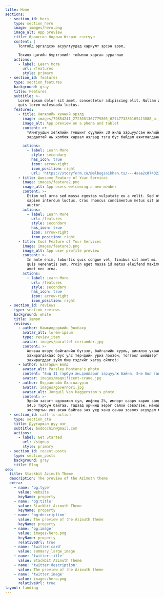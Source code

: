```yaml
---
title: Home
sections:
  - section_id: hero
    type: section_hero
    image: images/hero.png
    image_alt: App preview
    title: Өрөөсгөл бодлын бэсрэг сэтгүүл
    content: |
      Толгойд эргэлдсэн асуултуудад хариулт эрсэн эрэл, 

      Тохиох цагийн бүртгэлийг тоймлож харсан зураглал
    actions:
      - label: Learn More
        url: /features
        style: primary
  - section_id: features
    type: section_features
    background: gray
    title: Features
    subtitle: >-
      Lorem ipsum dolor sit amet, consectetur adipiscing elit. Nullam a metus
      quis lorem malesuada luctus.
    features:
      - title: Хөгжлийн хүчний эрэлд
        image: images/79854241_2723081367779805_6274773286165413888_o.jpg
        image_alt: App preview on a phone and tablet
        content: >+
          *Аймгуудын хөгжлийн түвшинг сүүлийн 30 жилд зарцуулсан жилийн дундаж
          зардалтай нь холбож харвал нэлээд тэгш бус байдал ажиглагдана.*

        actions:
          - label: Learn More
            style: secondary
            has_icon: true
            icon: arrow-right
            icon_position: right
            url: 'https://storyform.co/@elbegsaikhan.ts/---4aae2c074323'
      - title: Awesome Feature of Your Services
        image: images/feature2.png
        image_alt: App users welcoming a new member
        content: >-
          Etiam vel urna sed massa egestas vulputate eu a velit. Sed ut nisl nec
          sapien interdum luctus. Cras rhoncus condimentum metus sit amet
          auctor.
        actions:
          - label: Learn More
            url: /features
            style: secondary
            has_icon: true
            icon: arrow-right
            icon_position: right
      - title: Cool Feature of Your Services
        image: images/feature3.png
        image_alt: App user profile preview
        content: >-
          In ante enim, lobortis quis congue vel, finibus sit amet mi. Aenean
          quis venenatis sem. Proin eget massa id metus eleifend maximus sit
          amet nec urna.
        actions:
          - label: Learn More
            url: /features
            style: secondary
            has_icon: true
            icon: arrow-right
            icon_position: right
  - section_id: reviews
    type: section_reviews
    background: white
    title: Эшлэл
    reviews:
      - author: Намжилдоржийн Энхбаяр
        avatar_alt: lorem-ipsum
        type: review_item
        avatar: images/parallel-coriander.jpg
        content: >-
          Аливаа вирус байгалийн бүтээл, байгалийн хууль, шинжлэх ухаанд л
          захирагдахаас бус улс төрчдийн уриа лоозон, тогтоол шийдвэрт
          захирагддаг зүйл биш гэдгийг хатуу ойлго!☝
      - author: Баатарын Болд
        avatar_alt: Parsley Montana's photo
        content: "Бид 11 тэрбум ам.долларыг зарцуулж байна. Энэ бол ганцхан хөрөнгө оруулагчаас гарч байгаа зардал. Хөрөнгө оруулалт гэхээр хөрөнгө авч байгаа мэт ойлгож болохгүй.\_ Хөрөнгө оруулалт бол\_ манай компаниас гарч байгаа зардал."
        avatar: images/magnificent-crane.jpg
      - author: Бядрангийн Лхагвасүрэн
        avatar: images/governor1.jpg
        avatar_alt: Jonquil Von Haggerston's photo
        content: >-
          Эдийн засагт идэвхжил сул, инфляц 2%, импорт саарч харин валютын нѳѳц
          $4.5 тэрбум байгаа, гадаад орчинд эерэг салхи сэвэлзэж, манай
          экспортын үнэ өсөж байгаа энэ үед ханш санаа зовоох асуудал бус.
  - section_id: call-to-action
    type: section_cta
    title: Дуугарвал дуу нэг
    subtitle: bodoochin@gmail.com
    actions:
      - label: Get Started
        url: /signup
        style: primary
  - section_id: recent-posts
    type: section_posts
    background: gray
    title: Blog
seo:
  title: Stackbit Azimuth Theme
  description: The preview of the Azimuth theme
  extra:
    - name: 'og:type'
      value: website
      keyName: property
    - name: 'og:title'
      value: Stackbit Azimuth Theme
      keyName: property
    - name: 'og:description'
      value: The preview of the Azimuth theme
      keyName: property
    - name: 'og:image'
      value: images/hero.png
      keyName: property
      relativeUrl: true
    - name: 'twitter:card'
      value: summary_large_image
    - name: 'twitter:title'
      value: Stackbit Azimuth Theme
    - name: 'twitter:description'
      value: The preview of the Azimuth theme
    - name: 'twitter:image'
      value: images/hero.png
      relativeUrl: true
layout: landing
---
```

